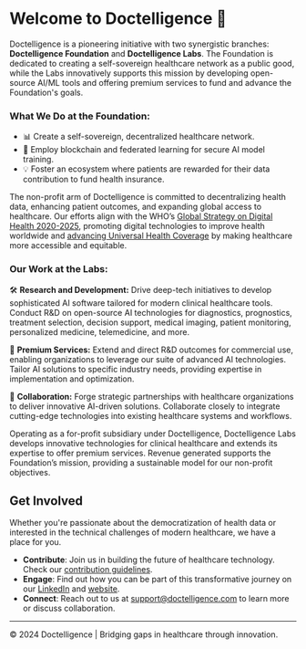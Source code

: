 # Welcome to Doctelligence 🚀

Doctelligence is a pioneering initiative with two synergistic branches: **Doctelligence Foundation** and **Doctelligence Labs**. The Foundation is dedicated to creating a self-sovereign healthcare network as a public good, while the Labs innovatively supports this mission by developing open-source AI/ML tools and offering premium services to fund and advance the Foundation's goals.

### What We Do at the Foundation:
- 📊 Create a self-sovereign, decentralized healthcare network.
- 🧬 Employ blockchain and federated learning for secure AI model training.
- 💡 Foster an ecosystem where patients are rewarded for their data contribution to fund health insurance.

The non-profit arm of Doctelligence is committed to decentralizing health data, enhancing patient outcomes, and expanding global access to healthcare. Our efforts align with the WHO’s [Global Strategy on Digital Health 2020-2025](https://www.who.int/publications/i/item/9789240020924), promoting digital technologies to improve health worldwide and [advancing Universal Health Coverage](https://www.who.int/europe/health-topics/universal-health-coverage) by making healthcare more accessible and equitable.

### Our Work at the Labs:
🛠️ **Research and Development:** Drive deep-tech initiatives to develop sophisticated AI software tailored for modern clinical healthcare tools. Conduct R&D on open-source AI technologies for diagnostics, prognostics, treatment selection, decision support, medical imaging, patient monitoring, personalized medicine, telemedicine, and more.

💼 **Premium Services:** Extend and direct R&D outcomes for commercial use, enabling organizations to leverage our suite of advanced AI technologies. Tailor AI solutions to specific industry needs, providing expertise in implementation and optimization.

🤝 **Collaboration:** Forge strategic partnerships with healthcare organizations to deliver innovative AI-driven solutions. Collaborate closely to integrate cutting-edge technologies into existing healthcare systems and workflows.

Operating as a for-profit subsidiary under Doctelligence, Doctelligence Labs develops innovative technologies for clinical healthcare and extends its expertise to offer premium services. Revenue generated supports the Foundation’s mission, providing a sustainable model for our non-profit objectives.

## Get Involved
Whether you're passionate about the democratization of health data or interested in the technical challenges of modern healthcare, we have a place for you.

- **Contribute**: Join us in building the future of healthcare technology. Check our [contribution guidelines](CONTRIBUTING.md).
- **Engage**: Find out how you can be part of this transformative journey on our [LinkedIn](https://www.linkedin.com/company/doctelligence/) and [website](https://www.doctelligence.com).
- **Connect**: Reach out to us at [support@doctelligence.com](mailto:support@doctelligence.com) to learn more or discuss collaboration.

---

© 2024 Doctelligence | Bridging gaps in healthcare through innovation.
